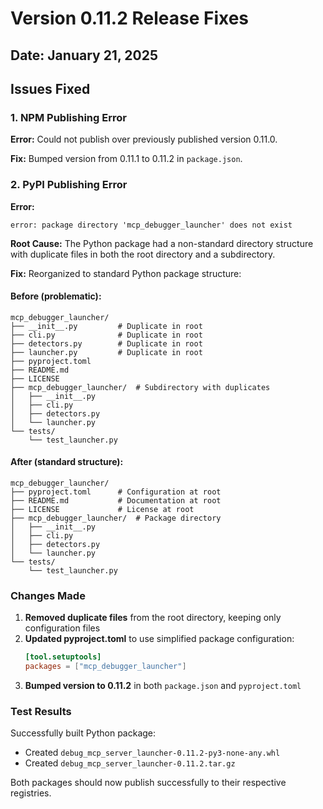 # Version 0.11.2 Release Fixes

## Date: January 21, 2025

## Issues Fixed

### 1. NPM Publishing Error
**Error:** Could not publish over previously published version 0.11.0.

**Fix:** Bumped version from 0.11.1 to 0.11.2 in `package.json`.

### 2. PyPI Publishing Error
**Error:** 
```
error: package directory 'mcp_debugger_launcher' does not exist
```

**Root Cause:** The Python package had a non-standard directory structure with duplicate files in both the root directory and a subdirectory.

**Fix:** Reorganized to standard Python package structure:

#### Before (problematic):
```
mcp_debugger_launcher/
├── __init__.py         # Duplicate in root
├── cli.py              # Duplicate in root
├── detectors.py        # Duplicate in root
├── launcher.py         # Duplicate in root
├── pyproject.toml
├── README.md
├── LICENSE
├── mcp_debugger_launcher/  # Subdirectory with duplicates
│   ├── __init__.py
│   ├── cli.py
│   ├── detectors.py
│   └── launcher.py
└── tests/
    └── test_launcher.py
```

#### After (standard structure):
```
mcp_debugger_launcher/
├── pyproject.toml      # Configuration at root
├── README.md           # Documentation at root
├── LICENSE             # License at root
├── mcp_debugger_launcher/  # Package directory
│   ├── __init__.py
│   ├── cli.py
│   ├── detectors.py
│   └── launcher.py
└── tests/
    └── test_launcher.py
```

### Changes Made

1. **Removed duplicate files** from the root directory, keeping only configuration files
2. **Updated pyproject.toml** to use simplified package configuration:
   ```toml
   [tool.setuptools]
   packages = ["mcp_debugger_launcher"]
   ```
3. **Bumped version to 0.11.2** in both `package.json` and `pyproject.toml`

### Test Results

Successfully built Python package:
- Created `debug_mcp_server_launcher-0.11.2-py3-none-any.whl`
- Created `debug_mcp_server_launcher-0.11.2.tar.gz`

Both packages should now publish successfully to their respective registries.
